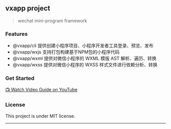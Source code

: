 ## vxapp project

> wechat mini-program framework

### Features

+ @vxapp/cli 提供创建小程序项目、小程序开发者工具登录、预览、发布
+ @vxapp/wxjs 支持打包构建基于NPM包的小程序代码
+ @vxapp/wxml 提供对微信小程序的 WXML 模版 AST 解析、遍历、转换
+ @vxapp/wxss 提供对微信小程序的 WXSS 样式文件进行依赖分析、转换

### Get Started

[📺 Watch Video Guide on YouTube](https://youtu.be/zoGTMupm1C0)

### License

This project is under MIT license.

---